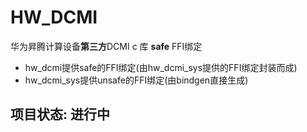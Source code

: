 # HW_DCMI

华为昇腾计算设备**第三方**DCMI c 库 **safe** FFI绑定

- hw_dcmi提供safe的FFI绑定(由hw_dcmi_sys提供的FFI绑定封装而成)
- hw_dcmi_sys提供unsafe的FFI绑定(由bindgen直接生成)


## **项目状态: 进行中**